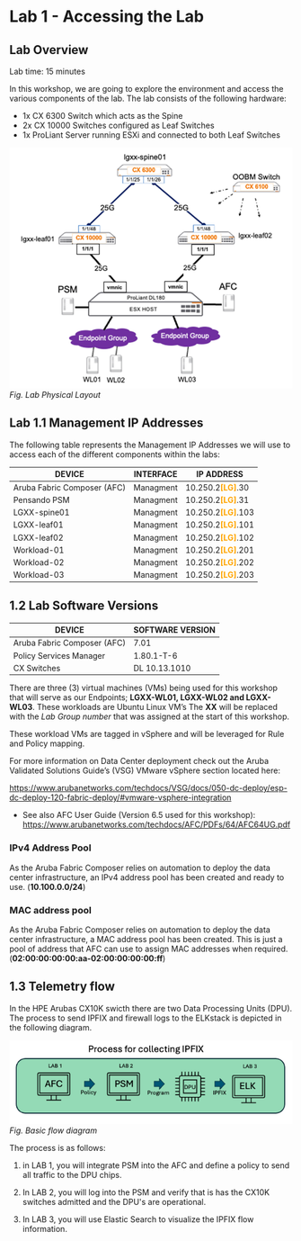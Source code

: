 # Lab 1 - Accessing the Lab

## Lab Overview

Lab time:  15 minutes

In this workshop, we are going to explore the environment and access the various components of the lab.  The lab consists of the following hardware:
- 1x CX 6300 Switch which acts as the Spine 
- 2x CX 10000 Switches configured as Leaf Switches
- 1x ProLiant Server running ESXi and connected to both Leaf Switches  

![Lab Layout](images/lab1-lab-topology.png)
_Fig. Lab Physical Layout_  

## Lab 1.1 Management IP Addresses

The following table represents the Management IP Addresses we will use to access each of the different components within the labs:  

| DEVICE    | INTERFACE | IP ADDRESS  |  
| -------- | ------- | ------- |
| Aruba Fabric Composer (AFC) | Managment | 10.250.2<span style="color:orange">**[LG]**</span>.30 |
| Pensando PSM | Managment | 10.250.2<span style="color:orange">**[LG]**</span>.31 |
| LGXX-spine01 | Managment | 10.250.2<span style="color:orange">**[LG]**</span>.103 |
| LGXX-leaf01 | Managment | 10.250.2<span style="color:orange">**[LG]**</span>.101 |
| LGXX-leaf02 | Managment | 10.250.2<span style="color:orange">**[LG]**</span>.102 |
| Workload-01 | Managment | 10.250.2<span style="color:orange">**[LG]**</span>.201 |
| Workload-02 | Managment | 10.250.2<span style="color:orange">**[LG]**</span>.202 |
| Workload-03 | Managment | 10.250.2<span style="color:orange">**[LG]**</span>.203 |

## 1.2 Lab Software Versions  
| DEVICE    | SOFTWARE VERSION |  
| -------- | ------- |  
| Aruba Fabric Composer (AFC) | 7.01 |  
| Policy Services Manager | 1.80.1-T-6 |  
| CX Switches | DL 10.13.1010 |  
 

There are three (3) virtual machines (VMs) being used for this workshop that will serve as our Endpoints; **LGXX-WL01, LGXX-WL02 and LGXX-WL03**. These workloads are Ubuntu Linux VM’s The **XX** will be replaced with the _Lab Group number_ that was assigned at the start of this workshop.  

These workload VMs are tagged in vSphere and will be leveraged for Rule and Policy mapping.  

For more information on Data Center deployment check out the Aruba Validated Solutions Guide’s (VSG) VMware vSphere section located here:  

https://www.arubanetworks.com/techdocs/VSG/docs/050-dc-deploy/esp-dc-deploy-120-fabric-deploy/#vmware-vsphere-integration  

- See also AFC User Guide (Version 6.5 used for this workshop): 
https://www.arubanetworks.com/techdocs/AFC/PDFs/64/AFC64UG.pdf


### IPv4 Address Pool  
As the Aruba Fabric Composer relies on automation to deploy the data center infrastructure, an IPv4 address pool has been created and ready to use. (**10.100.0.0/24**)  

### MAC address pool
As the Aruba Fabric Composer relies on automation to deploy the data center infrastructure, a MAC address pool has been created. This is just a pool of address that AFC can use to assign MAC addresses when required. (**02:00:00:00:00:aa-02:00:00:00:00:ff**)

## 1.3 Telemetry flow 

In the HPE Arubas CX10K swicth there are two Data Processing Units (DPU). The process to send IPFIX and firewall logs to the ELKstack is depicted in the following diagram.

![Lab Layout](images/flow.png)
_Fig. Basic flow diagram_  

The process is as follows:

1.  in LAB 1, you will integrate PSM into the AFC and define a policy to send all traffic to the DPU chips.

2. In LAB 2, you will log into the PSM and verify that is has the CX10K switches admitted and the DPU's are operational.

3. In LAB 3, you will use Elastic Search to visualize the IPFIX flow information.


